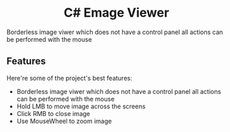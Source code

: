 <h1 align="center" id="title">C# Emage Viewer</h1>

<p id="description">Borderless image viwer which does not have a control panel all actions can be performed with the mouse</p>

<h2> Features</h2>
Here're some of the project's best features:

*   Borderless image viwer which does not have a control panel all actions can be performed with the mouse
*   Hold LMB to move image across the screens
*   Click RMB to close image
*   Use MouseWheel to zoom image
